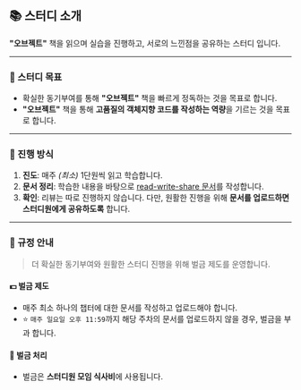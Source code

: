 ## 📚 스터디 소개

**"오브젝트"** 책을 읽으며 실습을 진행하고, 서로의 느낀점을 공유하는 스터디 입니다.

---

### 🎯 스터디 목표

- 확실한 동기부여를 통해 **"오브젝트"** 책을 빠르게 정독하는 것을 목표로 합니다.
- **"오브젝트"** 책을 통해 **고품질의 객체지향 코드를 작성하는 역량**을 기르는 것을 목표로 합니다.

---

### 📅 진행 방식

1. **진도**: 매주 _(최소)_ 1단원씩 읽고 학습합니다.
2. **문서 정리**: 학습한 내용을 바탕으로 [read-write-share 문서](https://github.com/objects-book-study/read-write-share)를 작성합니다.
3. **확인**: 리뷰는 따로 진행하지 않습니다. 다만, 원활한 진행을 위해 **문서를 업로드하면 스터디원에게 공유하도록** 합니다.

---

### 🔑 규정 안내

> 더 확실한 동기부여와 원활한 스터디 진행을 위해 벌금 제도를 운영합니다.

#### 💵 벌금 제도

- 매주 최소 하나의 챕터에 대한 문서를 작성하고 업로드해야 합니다.
- ⭐️ `매주 일요일 오후 11:59`까지 해당 주차의 문서를 업로드하지 않을 경우, 벌금을 부과 합니다.

#### 🤑 벌금 처리

- 벌금은 **스터디원 모임 식사비**에 사용됩니다.
